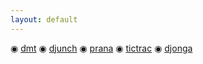 ```yaml
---
layout: default
---
```


<!-- ![Octocat](https://raw.githubusercontent.com/s4dhulabs/vimana-framework/main/resources/imgs/vimana1.png)
-->
<!--<img src="https://raw.githubusercontent.com/s4dhulabs/vimana-framework/main/resources/imgs/vimana1.png" alt="alt text" width="900" height="600">
-->

 ◉	[dmt](./dmt_pocs.html)
 ◉	[djunch](./dmt_pocs.html)
 ◉	[prana](./prana_pocs.html)
 ◉	[tictrac](./tictrac_pocs.html)
 ◉	[djonga](./tictrac_pocs.html)

